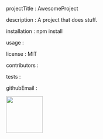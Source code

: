 projectTitle : AwesomeProject
 
description : A project that does stuff.
 
installation : npm install
 
usage : 
 
license : MIT
 
contributors : 
 
tests : 
 
githubEmail : 
 


<img src="" width="100px">



